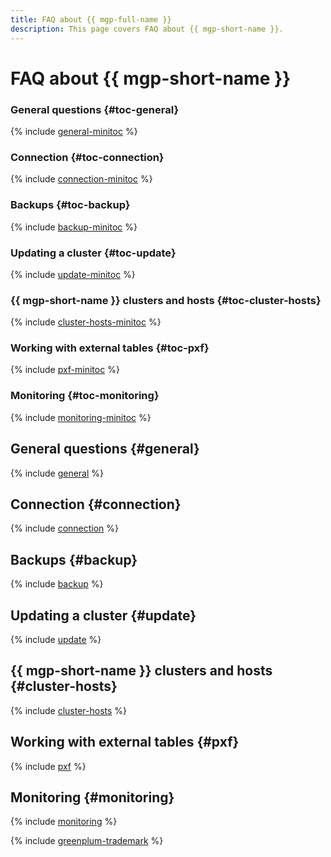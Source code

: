 ```yaml
---
title: FAQ about {{ mgp-full-name }}
description: This page covers FAQ about {{ mgp-short-name }}.
---
```


# FAQ about {{ mgp-short-name }}

### General questions {#toc-general}

{% include [general-minitoc](../../_qa/managed-greenplum/minitoc/general.md) %}

### Connection {#toc-connection}

{% include [connection-minitoc](../../_qa/managed-greenplum/minitoc/connection.md) %}

### Backups {#toc-backup}

{% include [backup-minitoc](../../_qa/managed-greenplum/minitoc/backup.md) %}

### Updating a cluster {#toc-update}

{% include [update-minitoc](../../_qa/managed-greenplum/minitoc/update.md) %}

### {{ mgp-short-name }} clusters and hosts {#toc-cluster-hosts}

{% include [cluster-hosts-minitoc](../../_qa/managed-greenplum/minitoc/cluster-hosts.md) %}

### Working with external tables {#toc-pxf}

{% include [pxf-minitoc](../../_qa/managed-greenplum/minitoc/pxf.md) %}

### Monitoring {#toc-monitoring}

{% include [monitoring-minitoc](../../_qa/managed-greenplum/minitoc/monitoring.md) %}

## General questions {#general}

{% include [general](../../_qa/managed-greenplum/general.md) %}

## Connection {#connection}

{% include [connection](../../_qa/managed-greenplum/connection.md) %}

## Backups {#backup}

{% include [backup](../../_qa/managed-greenplum/backup.md) %}

## Updating a cluster {#update}

{% include [update](../../_qa/managed-greenplum/update.md) %}

## {{ mgp-short-name }} clusters and hosts {#cluster-hosts}

{% include [cluster-hosts](../../_qa/managed-greenplum/cluster-hosts.md) %}

## Working with external tables {#pxf}

{% include [pxf](../../_qa/managed-greenplum/pxf.md) %}

## Monitoring {#monitoring}

{% include [monitoring](../../_qa/managed-greenplum/monitoring.md) %}

{% include [greenplum-trademark](../../_includes/mdb/mgp/trademark.md) %}
